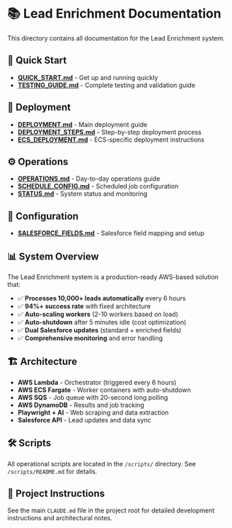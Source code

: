 # 📚 Lead Enrichment Documentation

This directory contains all documentation for the Lead Enrichment system.

## 📖 **Quick Start**
- **[QUICK_START.md](QUICK_START.md)** - Get up and running quickly
- **[TESTING_GUIDE.md](TESTING_GUIDE.md)** - Complete testing and validation guide

## 🚀 **Deployment**
- **[DEPLOYMENT.md](DEPLOYMENT.md)** - Main deployment guide
- **[DEPLOYMENT_STEPS.md](DEPLOYMENT_STEPS.md)** - Step-by-step deployment process
- **[ECS_DEPLOYMENT.md](ECS_DEPLOYMENT.md)** - ECS-specific deployment instructions

## ⚙️ **Operations**
- **[OPERATIONS.md](OPERATIONS.md)** - Day-to-day operations guide
- **[SCHEDULE_CONFIG.md](SCHEDULE_CONFIG.md)** - Scheduled job configuration
- **[STATUS.md](STATUS.md)** - System status and monitoring

## 🔧 **Configuration**
- **[SALESFORCE_FIELDS.md](SALESFORCE_FIELDS.md)** - Salesforce field mapping and setup

## 📊 **System Overview**
The Lead Enrichment system is a production-ready AWS-based solution that:

- ✅ **Processes 10,000+ leads automatically** every 6 hours
- ✅ **94%+ success rate** with fixed architecture  
- ✅ **Auto-scaling workers** (2-10 workers based on load)
- ✅ **Auto-shutdown** after 5 minutes idle (cost optimization)
- ✅ **Dual Salesforce updates** (standard + enriched fields)
- ✅ **Comprehensive monitoring** and error handling

## 🏗️ **Architecture**
- **AWS Lambda** - Orchestrator (triggered every 6 hours)
- **AWS ECS Fargate** - Worker containers with auto-shutdown
- **AWS SQS** - Job queue with 20-second long polling
- **AWS DynamoDB** - Results and job tracking
- **Playwright + AI** - Web scraping and data extraction
- **Salesforce API** - Lead updates and data sync

## 🛠️ **Scripts**
All operational scripts are located in the `/scripts/` directory. See `/scripts/README.md` for details.

## 📝 **Project Instructions**
See the main `CLAUDE.md` file in the project root for detailed development instructions and architectural notes.